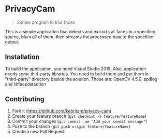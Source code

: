 # PrivacyCam
> Simple program to blur faces

This is a simple application that detects and extracts all faces in a specified source, blurs all of them, then streams the processed data to the specified output.

## Installation

To build the application, you need Visual Studio 2019. Also, application needs some thid-party libraries. You need to build them and put them in "third-party" directory beside the solution. Those are: OpenCV 4.5.0, spdlog and libfacedetection

## Contributing

1. Fork it (<https://github.com/kebritam/privacy-cam>)
2. Create your feature branch (`git checkout -b feature/featureName`)
3. Commit your changes (`git commit -am 'Add your commit message'`)
4. Push to the branch (`git push origin feature/featureName`)
5. Create a new Pull Request